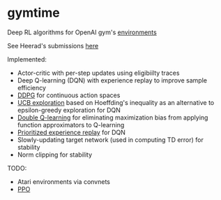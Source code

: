 # gymtime
Deep RL algorithms for OpenAI gym's [environments](https://gym.openai.com/envs)


See Heerad's submissions [here](https://gym.openai.com/users/heerad)

Implemented:
* Actor-critic with per-step updates using eligibiilty traces
* Deep Q-learning (DQN) with experience replay to improve sample efficiency
* [DDPG](https://arxiv.org/pdf/1509.02971.pdf) for continuous action spaces
* [UCB exploration](http://www0.cs.ucl.ac.uk/staff/d.silver/web/Teaching_files/XX.pdf) based on Hoeffding's inequality as an alternative to epsilon-greedy exploration for DQN
* [Double Q-learning](https://arxiv.org/abs/1509.06461) for eliminating maximization bias from applying function approximators to Q-learning
* [Prioritized experience replay](https://arxiv.org/pdf/1511.05952.pdf) for DQN
* Slowly-updating target network (used in computing TD error) for stability
* Norm clipping for stability

TODO:
* Atari environments via convnets
* [PPO](https://arxiv.org/abs/1707.06347)